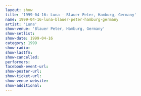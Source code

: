 ```yaml
---
layout: show
title: '1999-04-16: Luna - Blauer Peter, Hamburg, Germany'
name: 1999-04-16-luna-blauer-peter-hamburg-germany
artist: 'Luna'
show-venue: 'Blauer Peter, Hamburg, Germany'
show-setlist: 
show-date: 1999-04-16
category: 1999
show-radio: 
show-lastfm: 
show-cancelled: 
performers: 
facebook-event-url: 
show-poster-url: 
show-ticket-url: 
show-venue-website: 
show-additional: 
---
```


